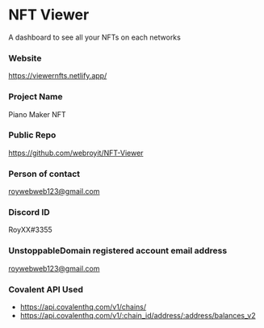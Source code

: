 # NFT Viewer
A dashboard to see all your NFTs on each networks

### Website
https://viewernfts.netlify.app/

### Project Name
Piano Maker NFT

### Public Repo
https://github.com/webroyit/NFT-Viewer

### Person of contact
roywebweb123@gmail.com

### Discord ID
RoyXX#3355

### UnstoppableDomain registered account email address
roywebweb123@gmail.com

### Covalent API Used
- https://api.covalenthq.com/v1/chains/
- https://api.covalenthq.com/v1/:chain_id/address/:address/balances_v2